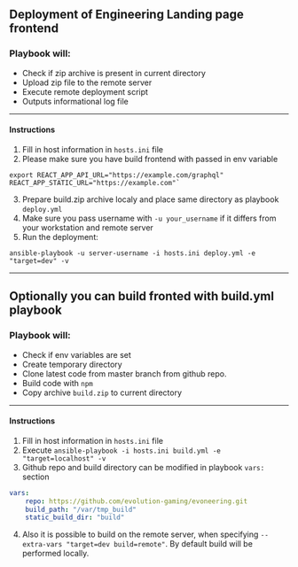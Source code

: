 ## Deployment of Engineering Landing page frontend
### Playbook will:  
* Check if zip archive is present in current directory
* Upload zip file to the remote server  
* Execute remote deployment script    
* Outputs informational log file  
___
#### Instructions
1. Fill in host information in `hosts.ini` file  
2. Please make sure you have build frontend with passed in env variable 
```shell
export REACT_APP_API_URL="https://example.com/graphql" REACT_APP_STATIC_URL="https://example.com"`
```
3. Prepare build.zip archive localy and place same directory as playbook `deploy.yml`  
4. Make sure you pass username with `-u your_username` if it differs from your workstation and remote server  
5. Run the deployment: 
```shell
ansible-playbook -u server-username -i hosts.ini deploy.yml -e "target=dev" -v
```
---
## Optionally you can build fronted with build.yml playbook
### Playbook will:  
* Check if env variables are set   
* Create temporary directory  
* Clone latest code from master branch from github repo.  
* Build code with `npm`  
* Copy archive `build.zip` to current directory


___
#### Instructions
1. Fill in host information in `hosts.ini` file 
2. Execute `ansible-playbook -i hosts.ini build.yml -e "target=localhost" -v`  
3. Github repo and build directory can be modified in playbook `vars:` section  
```yaml
vars:
    repo: https://github.com/evolution-gaming/evoneering.git
    build_path: "/var/tmp_build"
    static_build_dir: "build"
```
4. Also it is possible to build on the remote server, when specifying `--extra-vars "target=dev build=remote"`. 
By default build will be performed locally.  
